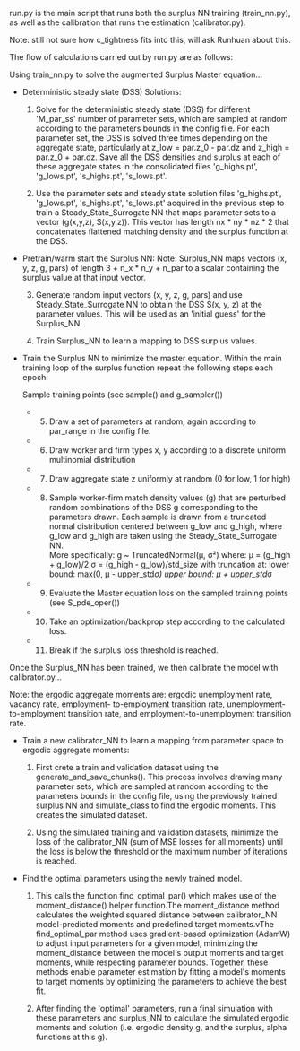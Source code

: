 run.py is the main script that runs both the surplus NN training (train_nn.py), as well as the calibration that runs the estimation (calibrator.py).

Note: still not sure how c_tightness fits into this, will ask Runhuan about this.

The flow of calculations carried out by run.py are as follows:

Using train_nn.py to solve the augmented Surplus Master equation...
- Deterministic steady state (DSS) Solutions:
    1) Solve for the deterministic steady state (DSS) for different 'M_par_ss' number of parameter sets,
    which are sampled at random according to the parameters bounds in the config file. For each parameter set, the DSS is solved three times depending on the aggregate state, particularly at z_low = par.z_0 - par.dz and z_high = par.z_0 + par.dz. Save all the DSS densities and surplus at each of these aggregate states in the consolidated files 'g_highs.pt', 'g_lows.pt', 's_highs.pt', 's_lows.pt'.
    
    2) Use the parameter sets and steady state solution files 'g_highs.pt', 'g_lows.pt', 's_highs.pt', 's_lows.pt' acquired in the previous step to train a Steady_State_Surrogate NN that maps parameter sets to a vector (g(x,y,z), S(x,y,z)).  This vector has length nx * ny * nz * 2 that concatenates flattened matching density and the surplus function at the DSS.


- Pretrain/warm start the Surplus NN: 
    Note: Surplus_NN maps vectors (x, y, z, g, pars) of length 3 + n_x * n_y + n_par to a scalar containing the surplus value at that input vector.

    3) Generate random input vectors (x, y, z, g, pars) and use Steady_State_Surrogate NN to obtain the DSS S(x, y, z) at the parameter values. This will be used as an 'initial guess' for the Surplus_NN.

    4) Train Surplus_NN to learn a mapping to DSS surplus values.


- Train the Surplus NN to minimize the master equation.     Within the main training loop of the surplus function repeat the following steps each epoch:

    Sample training points (see sample() and g_sampler())
    - 5) Draw a set of parameters at random, again according to par_range in the config file.
    - 6) Draw worker and firm types x, y according to a discrete uniform multinomial distribution
    - 7) Draw aggregate state z uniformly at random (0 for low, 1 for high)
    - 8) Sample worker-firm match density values (g) that are perturbed random combinations of the DSS g corresponding to the parameters drawn. Each sample is drawn from a truncated normal distribution centered between g_low and g_high, where g_low and g_high are taken using the Steady_State_Surrogate NN.    
        More specifically:
            g ~ TruncatedNormal(μ, σ²)
            where:
                μ = (g_high + g_low)/2
                σ = (g_high - g_low)/std_size
            with truncation at:
                lower bound: max(0, μ - upper_std*σ)
                upper bound: μ + upper_std*σ
    
    - 9) Evaluate the Master equation loss on the sampled training points (see S_pde_oper())

    - 10) Take an optimization/backprop step according to the calculated loss.

    - 11) Break if the surplus loss threshold is reached.

    

Once the Surplus_NN has been trained, we then calibrate the model with calibrator.py...

Note: the ergodic aggregate moments are: ergodic unemployment rate, vacancy rate, employment-
to-employment transition rate, unemployment-to-employment transition rate, and
employment-to-unemployment transition rate.

- Train a new calibrator_NN to learn a mapping from parameter space to ergodic aggregate moments:
    1) First crete a train and validation dataset using the generate_and_save_chunks(). This process involves drawing many parameter sets,
    which are sampled at random according to the parameters bounds in the config file, using the previously trained surplus NN and simulate_class to find the ergodic moments. This creates the simulated dataset.

    2) Using the simulated training and validation datasets, minimize the loss of the calibrator_NN (sum of MSE losses for all moments) until the loss is below the threshold or the maximum number of iterations is reached.

- Find the optimal parameters using the newly trained model.
    1) This calls the function find_optimal_par() which makes use of the moment_distance() helper function.The moment_distance method calculates the weighted squared distance between calibrator_NN model-predicted moments and predefined target moments.vThe find_optimal_par method uses gradient-based optimization (AdamW) to adjust input parameters for a given model, minimizing the moment_distance between the model's output moments and target moments, while respecting parameter bounds. Together, these methods enable parameter estimation by fitting a model's moments to target moments by optimizing the parameters to achieve the best fit.

    2) After finding the 'optimal' parameters, run a final simulation with these parameters and surplus_NN to calculate the simulated ergodic moments and solution (i.e. ergodic density g, and the surplus, alpha functions at this g).
